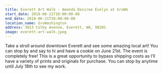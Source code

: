 ```yaml
---
title: Everett Art Walk - Amanda Desiree Evelyn at GroWA
start_date: 2018-06-21T18:00:00-08
end_date: 2018-06-21T20:00:00-08
location_name: GroWashington
address: 3013 Colby Avenue, Everett, WA, 98201
image: everett-art-walk.jpeg
---
```

Take a stroll around downtown Everett and see some amazing local art! You can stop by and say 
to hi and have a cookie on June 21st. The event is completely free! This is a great 
opportunity to bypass shipping costs as I’ll have a variety of prints and originals for 
purchase. You can stop by anytime until July 18th to see my work.
